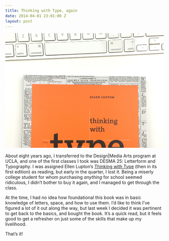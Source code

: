 ```yaml
---
title: Thinking with Type, again
date: 2014-04-01 23:01:00 Z
layout: post
---
```


**![I should really clean my keyboard.](/assets/2014-04-01-thinking_with_type.jpg)** 

About eight years ago, I transferred to the Design&#124;Media Arts program at UCLA, and one of the first classes I took was DESMA 25: Letterform and Typography. I was assigned Ellen Lupton’s [Thinking with Type](http://www.amazon.com/Thinking-Type-2nd-revised-expanded/dp/1568989695) (then in its first edition) as reading, but early in the quarter, I lost it. Being a miserly college student for whom purchasing *anything* for school seemed ridiculous, I didn’t bother to buy it again, and I managed to get through the class. 

At the time, I had no idea how foundational this book was in basic knowledge of letters, space, and how to use them. I’d like to think I’ve figured a lot of it out along the way, but last week I decided it was pertinent to get back to the basics, and bought the book. It’s a quick read, but it feels good to get a refresher on just some of the skills that make up my livelihood.

That’s it!
